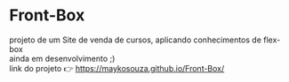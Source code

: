 # Front-Box

projeto de um Site de venda de cursos, aplicando conhecimentos de flex-box
<br>
ainda em desenvolvimento ;)
<br>
link do projeto 👉 https://maykosouza.github.io/Front-Box/
